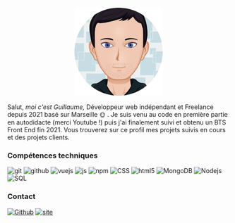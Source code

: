 
<p align="center">
  <img src="https://github.com/Cargotoundra/Cargotoundra/blob/main/Img/avatar-modified.png" alt="Guillaume" height="200"/>
</p>
<p>
 Salut, <em>moi c'est Guillaume,</em> Développeur web indépendant et Freelance depuis 2021 basé sur Marseille 🌞 . Je suis venu au code en première partie en autodidacte (merci Youtube !) puis j'ai finalement suivi et obtenu un BTS Front End fin 2021. Vous trouverez sur ce profil mes projets suivis en cours et des projets clients.
</p>
<h3>Compétences techniques</h3>
<p>
   
  <img alt='git' src="https://img.shields.io/badge/-Git-black?style=flat-square&logo=git&logoColor=red" />
  <img alt='github' src="https://img.shields.io/badge/-GitHub-181717?style=flat-square&logo=github&logoColor=yellow" />
  <img alt="vuejs" src="https://img.shields.io/badge/-Vue.Js-4fc08d?style=flat-square&logo=Vue.js&logoColor=white" /> 
  <img alt="js" src="https://img.shields.io/badge/-Javascript-black?style=flat-square&logo=Javascript&logoColor=blue" /> 
  <img alt="npm" src="https://img.shields.io/badge/-NPM-CB3837?style=flat-square&logo=npm&logoColor=white" />
  <img alt='CSS' src="https://img.shields.io/badge/-Sass-black?style=flat-square&logo=Sass&color=sucess" />
  <img alt="html5" src="https://img.shields.io/badge/-HTML5-E34F26?style=flat-square&logo=html5&logoColor=white" />
  <img alt="MongoDB" src="https://img.shields.io/badge/-MongoDB-13aa52?style=flat-square&logo=mongodb&logoColor=white" />
  <img alt="Nodejs" src="https://img.shields.io/badge/-Nodejs-43853d?style=flat-square&logo=Node.js&logoColor=white" />
  <img alt='SQL' src='https://img.shields.io/badge/-MySQL-black?style=flat-square&logo=mysql&logoColor=white&color=blue' />
</p>
  
  <h3>Contact</h3>
<p>
<a href="https://github.com/Cargotoundra" target="_blank"><img alt="Github" src="https://img.shields.io/badge/GitHub-%2312100E.svg?&style=for-the-badge&logo=Github&logoColor=white&color=blue" /></a> 
 <a href="https://gmxdev.fr" target="_blank"><img alt="site" src="https://img.shields.io/badge/Site-%2312100E.svg?&style=for-the-badge&logo=medium&logoColor=blue&color=white" /></a>
</p>
